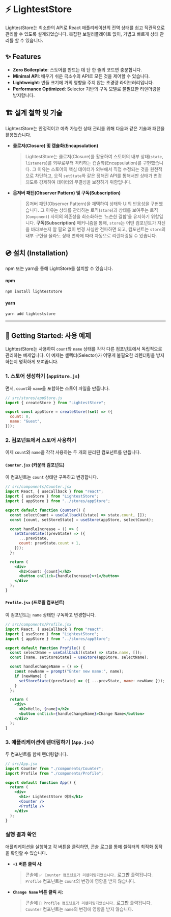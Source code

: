 <!-- @format -->

# ⚡️ LightestStore

LightestStore는 최소한의 API로 React 애플리케이션의 전역 상태를 쉽고 직관적으로 관리할 수 있도록 설계되었습니다.
복잡한 보일러플레이트 없이, 가볍고 빠르게 상태 관리를 할 수 있습니다.

## ✨ Features

- **Zero Boilerplate**: 스토어를 만드는 데 단 한 줄의 코드면 충분합니다.
- **Minimal API**: 배우기 쉬운 극소수의 API로 모든 것을 제어할 수 있습니다.
- **Lightweight**: 번들 크기에 거의 영향을 주지 않는 초경량 라이브러리입니다.
- **Performance Optimized**: Selector 기반의 구독 모델로 불필요한 리렌더링을 방지합니다.

## 🏗️ 설계 철학 및 기술

LightestStore는 안정적이고 예측 가능한 상태 관리를 위해 다음과 같은 기술과 패턴을 활용했습니다.

- **클로저(Closure) 및 캡슐화(Encapsulation)**

  > LightestStore는 클로저(Closure)를 활용하여 스토어의 내부 상태(`state`, `listeners`)를 외부로부터 격리하는 캡슐화(Encapsulation)를 구현했습니다. 그 이유는 스토어의 핵심 데이터가 외부에서 직접 수정되는 것을 원천적으로 차단하고, 오직 `setState`와 같은 정해진 API를 통해서만 상태가 변경되도록 강제하여 데이터의 무결성을 보장하기 위함입니다.

- **옵저버 패턴(Observer Pattern) 및 구독(Subscription)**

  > 옵저버 패턴(Observer Pattern)을 채택하여 상태와 UI의 반응성을 구현했습니다. 그 이유는 상태를 관리하는 로직(`store`)과 상태를 보여주는 로직(`Component`) 사이의 의존성을 최소화하는 '느슨한 결합'을 유지하기 위함입니다. **구독(Subscription)** 매커니즘을 통해, `store`는 어떤 컴포넌트가 자신을 바라보는지 알 필요 없이 변경 사실만 전파하면 되고, 컴포넌트는 `store`의 내부 구현을 몰라도 상태 변화에 따라 자동으로 리렌더링될 수 있습니다.

## 💿 설치 (Installation)

npm 또는 yarn을 통해 LightStore를 설치할 수 있습니다.

#### npm

```bash
npm install lighteststore
```

#### yarn

```bash
yarn add lighteststore
```

---

## 🚀 Getting Started: 사용 예제

LightestStore는 사용하여 `count`와 `name` 상태를 각각 다른 컴포넌트에서 독립적으로 관리하는 예제입니다. 이 예제는 셀렉터(Selector)가 어떻게 불필요한 리렌더링을 방지하는지 명확하게 보여줍니다.

### 1\. 스토어 생성하기 (`appStore.js`)

먼저, `count`와 `name`을 포함하는 스토어 파일을 만듭니다.

```javascript
// src/stores/appStore.js
import { createStore } from "LightestStore";

export const appStore = createStore((set) => ({
  count: 0,
  name: "Guest",
}));
```

### 2\. 컴포넌트에서 스토어 사용하기

이제 `count`와 `name`을 각각 사용하는 두 개의 분리된 컴포넌트를 만듭니다.

#### `Counter.jsx` (카운터 컴포넌트)

이 컴포넌트는 `count` 상태만 구독하고 변경합니다.

```jsx
// src/components/Counter.jsx
import React, { useCallback } from "react";
import { useStore } from "LightestStore";
import { appStore } from "../stores/appStore";

export default function Counter() {
  const selectCount = useCallback((state) => state.count, []);
  const [count, setStoreState] = useStore(appStore, selectCount);

  const handleIncrease = () => {
    setStoreState((prevState) => ({
      ...prevState,
      count: prevState.count + 1,
    }));
  };

  return (
    <div>
      <h2>Count: {count}</h2>
      <button onClick={handleIncrease}>+1</button>
    </div>
  );
}
```

#### `Profile.jsx` (프로필 컴포넌트)

이 컴포넌트는 `name` 상태만 구독하고 변경합니다.

```jsx
// src/components/Profile.jsx
import React, { useCallback } from "react";
import { useStore } from "LightestStore";
import { appStore } from "../stores/appStore";

export default function Profile() {
  const selectName = useCallback((state) => state.name, []);
  const [name, setStoreState] = useStore(appStore, selectName);

  const handleChangeName = () => {
    const newName = prompt("Enter new name:", name);
    if (newName) {
      setStoreState((prevState) => ({ ...prevState, name: newName }));
    }
  };

  return (
    <div>
      <h2>Hello, {name}</h2>
      <button onClick={handleChangeName}>Change Name</button>
    </div>
  );
}
```

### 3\. 애플리케이션에 렌더링하기 (`App.jsx`)

두 컴포넌트를 함께 렌더링합니다.

```jsx
// src/App.jsx
import Counter from "./components/Counter";
import Profile from "./components/Profile";

export default function App() {
  return (
    <div>
      <h1>⚡️ LightestStore 예제</h1>
      <Counter />
      <Profile />
    </div>
  );
}
```

### 실행 결과 확인

애플리케이션을 실행하고 각 버튼을 클릭하면, 콘솔 로그를 통해 셀렉터의 최적화 동작을 확인할 수 있습니다.

- **`+1` 버튼 클릭 시:**

  > 콘솔에 `✅ Counter 컴포넌트가 리렌더링되었습니다.` 로그**만** 출력됩니다. `Profile` 컴포넌트는 `count`의 변경에 영향을 받지 않습니다.

- **`Change Name` 버튼 클릭 시:**

  > 콘솔에 `👤 Profile 컴포넌트가 리렌더링되었습니다.` 로그**만** 출력됩니다. `Counter` 컴포넌트는 `name`의 변경에 영향을 받지 않습니다.
